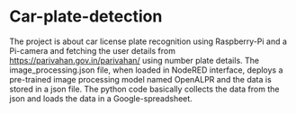 # Car-plate-detection
The project is about car license plate recognition using Raspberry-Pi and a Pi-camera and fetching the user details from https://parivahan.gov.in/parivahan/ using number plate details.
The image_processing.json file, when loaded in NodeRED interface, deploys a pre-trained image processing model named OpenALPR and the data is stored in a json file.
The python code basically collects the data from the json and loads the data in a Google-spreadsheet.

